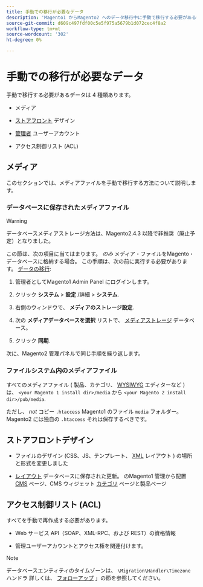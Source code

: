 ```yaml
---
title: 手動での移行が必要なデータ
description: 'Magento1 からMagento2 へのデータ移行中に手動で移行する必要があるデータとその方法について説明します。 '
source-git-commit: d609c497fdf00c5e5f975a5679b1d072cec4f8a2
workflow-type: tm+mt
source-wordcount: '302'
ht-degree: 0%

---
```



# 手動での移行が必要なデータ

手動で移行する必要があるデータは 4 種類あります。

* メディア

* [ストアフロント](https://glossary.magento.com/storefront) デザイン

* [管理者](https://glossary.magento.com/admin) ユーザーアカウント

* アクセス制御リスト (ACL)

## メディア

このセクションでは、メディアファイルを手動で移行する方法について説明します。

### データベースに保存されたメディアファイル

>[!WARNING]
>
>データベースメディアストレージ方法は、Magento2.4.3 以降で非推奨（廃止予定）となりました。


この節は、次の項目に当てはまります。 *のみ* メディア・ファイルをMagento・データベースに格納する場合。 この手順は、次の前に実行する必要があります。 [データの移行](data.md):

1. 管理者としてMagento1 Admin Panel にログインします。

1. クリック **システム** > **設定** /詳細 > **システム**.

1. 右側のウィンドウで、 **メディアのストレージ設定**.

1. 次の **メディアデータベースを選択** リストで、 [メディアストレージ](https://glossary.magento.com/media-storage) データベース。

1. クリック **同期**.

次に、Magento2 管理パネルで同じ手順を繰り返します。

### ファイルシステム内のメディアファイル

すべてのメディアファイル ( 製品、カテゴリ、 [WYSIWYG](https://glossary.magento.com/wysiwyg) エディターなど ) は、 `<your Magento 1 install dir>/media` から `<your Magento 2 install dir>/pub/media`.

ただし、 *not* コピー `.htaccess` Magento1 のファイル `media` フォルダー。 Magento2 には独自の `.htaccess` それは保存するべきです。

## ストアフロントデザイン

* ファイルのデザイン (CSS、JS、テンプレート、 [XML](https://glossary.magento.com/xml) レイアウト ) の場所と形式を変更しました

* [レイアウト](https://glossary.magento.com/layout) データベースに保存された更新。 のMagento1 管理から配置 [CMS](https://glossary.magento.com/cms) ページ、CMS ウィジェット [カテゴリ](https://glossary.magento.com/category) ページと製品ページ

## アクセス制御リスト (ACL)

すべてを手動で再作成する必要があります。

* Web サービス API（SOAP、XML-RPC、および REST）の資格情報

* 管理ユーザーアカウントとアクセス権を関連付けます。

>[!NOTE]
>
>データベースエンティティのタイムゾーンは、 `\Migration\Handler\Timezone` ハンドラ 詳しくは、 [フォローアップ](follow-up.md) 」の節を参照してください。
